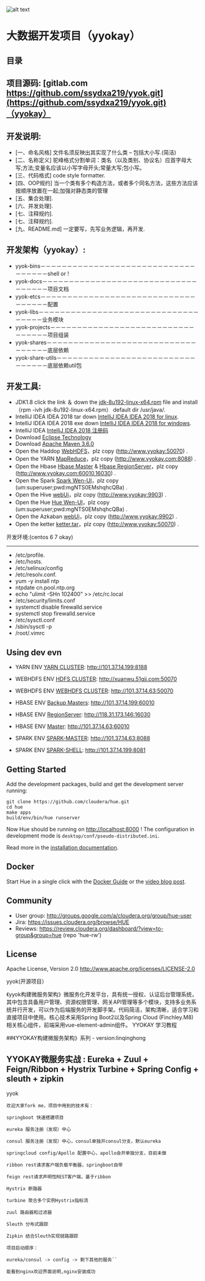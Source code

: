 ![alt text](http://www.yyokay.com "yyokay Logo")

大数据开发项目（yyokay）
================

目录
-----------

项目源码: [gitlab.com https://github.com/ssydxa219/yyok.git](https://github.com/ssydxa219/yyok.git)（yyokay）
----------------
开发说明:
----------------
   * [一、命名风格] 文件名须反映出其实现了什么类 – 包括大小写.(简洁)
   * [二、名称定义] 驼峰格式分割单词：类名（以及类别、协议名）应首字母大写;方法;变量名应该以小写字母开头;常量大写;包小写。
   * [三、代码格式] code style formatter.
   * [四、OOP规约] 当一个类有多个构造方法，或者多个同名方法，这些方法应该按顺序放置在一起;加强对静态类的管理
   * [五、集合处理].
   * [六、并发处理].       
   * [七、注释规约].
   * [七、注释规约].
   * [九、README.md] 一定要写，先写业务逻辑，再开发.
   
开发架构（yyokay）:
----------------
   * yyok-bins－－－－－－－－－－－－－－－－－－－－－－－－－－－－－－－－－－－shell or !
   * yyok-docs－－－－－－－－－－－－－－－－－－－－－－－－－－－－－－－－－－－项目文档
   * yyok-etcs－－－－－－－－－－－－－－－－－－－－－－－－－－－－－－－－－－－配置
   * yyok-libs－－－－－－－－－－－－－－－－－－－－－－－－－－－－－－－－－－－业务模块
   * yyok-projects－－－－－－－－－－－－－－－－－－－－－－－－－－－－－－－－－项目组装
   * yyok-shares－－－－－－－－－－－－－－－－－－－－－－－－－－－－－－－－－－底层依赖
   * yyok-share-utils－－－－－－－－－－－－－－－－－－－－－－－－－－－－－－－－底层依赖util包
   
开发工具:
----------------
   * JDK1.8 click the link ＆ down the [jdk-8u192-linux-x64.rpm](https://www.oracle.com/technetwork/java/javase/downloads/jdk8-downloads-2133151.html) file and install（rpm -ivh jdk-8u192-linux-x64.rpm） default dir /usr/java/.
   * IntelliJ IDEA IDEA 2018 tar down [IntelliJ IDEA IDEA 2018 for linux](https://www.jetbrains.com/idea/download/download-thanks.html?platform=linux).
   * IntelliJ IDEA IDEA 2018 exe down [IntelliJ IDEA IDEA 2018 for windows](https://www.jetbrains.com/idea/download/download-thanks.html?platform=windows).
   * IntelliJ IDEA [IntelliJ IDEA 2018 注册码](http://idea.lanyus.com/)
   * Download [Eclipse Technology](http://www.eclipse.org/downloads/)
   * Download [Apache Maven 3.6.0](http://mirrors.hust.edu.cn/apache/maven/maven-3/3.6.0/binaries/apache-maven-3.6.0-bin.tar.gz) 
   * Open the Haddop [WebHDFS](http://www.yyokay:50070/dfshealth.html)，plz copy (http://www.yyokay:50070) .
   * Open the YARN [MapReduce](http://www.yyokay.com:8188)，plz copy (http://www.yyokay.com:8088) .
   * Open the Hbase [Hbase Master](http://www.yyokay.com:60010) & [Hbase RegionServer](http://www.yyokay.com:16030)，plz copy (http://www.yyokay.com:60010,16030) .
   * Open the Spark [Spark Wen-UI](http://www.yyokay:8080)，plz copy (um:superuser;pwd:mgNTS0EMshqhcQBa) .  
   * Open the Hive [webUi](http://www.yyokay:9903)，plz copy (http://www.yyokay:9903) .   
   * Open the Hue [Hue Wen-UI](http://www.yyokay:9901)，plz copy (um:superuser;pwd:mgNTS0EMshqhcQBa) .  
   * Open the Azkaban [webUi](http://www.yyokay:9902)，plz copy (http://www.yyokay:9902) .   
   * Open the ketter [ketter.tar](http://www.yyokay:50070/dfshealth.html)，plz copy (http://www.yyokay:50070) . 
   
开发环境:(centos 6 7 okay)

----------------
   * /etc/profile.
   * /etc/hosts.
   * /etc/selinux/config
   * /etc/resolv.conf.
   * yum -y install ntp
   * ntpdate cn.pool.ntp.org
   * echo "ulimit -SHn 102400" >> /etc/rc.local
   * /etc/security/limits.conf
   * systemctl disable firewalld.service 
   * systemctl stop firewalld.service
   * /etc/sysctl.conf
   * /sbin/sysctl -p
   * /root/.vimrc

Using dev evn
----------------

   * YARN ENV [YARN CLUSTER](http://101.37.14.199:8188): http://101.37.14.199:8188 
   
   * WEBHDFS ENV [HDFS CLUSTER](http://xuanwu.51gjj.com:50070): http://xuanwu.51gjj.com:50070

   * WEBHDFS ENV [WEBHDFS CLUSTER](http://101.37.14.63:50070): http://101.37.14.63:50070

   * HBASE ENV [Backup Masters](http://101.37.14.199:60010): http://101.37.14.199:60010

   * HBASE ENV [RegionServer](http://118.31.173.146:16030): http://118.31.173.146:16030

   * HBASE ENV [Master](http://101.37.14.63:60010): http://101.37.14.63:60010

   * SPARK ENV [SPARK-MASTER](http://101.37.14.63:8088): http://101.37.14.63:8088

   * SPARK ENV [SPARK-SHELL](http://101.37.14.199:8081): http://101.37.14.199:8081
   

Getting Started
---------------
Add the development packages, build and get the development server running:
```
git clone https://github.com/cloudera/hue.git
cd hue
make apps
build/env/bin/hue runserver
```
Now Hue should be running on [http://localhost:8000](http://localhost:8000) ! The configuration in development mode is ``desktop/conf/pseudo-distributed.ini``.

Read more in the [installation documentation](http://cloudera.github.io/hue/latest/admin-manual/manual.html#installation).


Docker
------
Start Hue in a single click with the [Docker Guide](https://github.com/cloudera/hue/tree/master/tools/docker) or the
[video blog post](http://gethue.com/getting-started-with-hue-in-2-minutes-with-docker/).


Community
-----------
   * User group: http://groups.google.com/a/cloudera.org/group/hue-user
   * Jira: https://issues.cloudera.org/browse/HUE
   * Reviews: https://review.cloudera.org/dashboard/?view=to-group&group=hue (repo 'hue-rw')


License
-----------
Apache License, Version 2.0
http://www.apache.org/licenses/LICENSE-2.0

yyok(开源项目）

《yyok构建微服务架构》微服务化开发平台，具有统一授权、认证后台管理系统，其中包含具备用户管理、资源权限管理、网关API管理等多个模块，支持多业务系统并行开发，可以作为后端服务的开发脚手架。代码简洁，架构清晰，适合学习和直接项目中使用。核心技术采用Spring Boot2以及Spring Cloud (Finchley.M8)相关核心组件，前端采用vue-element-admin组件。
YYOKAY 学习教程

##《YYOKAY构建微服务架构》系列 - version:linqinghong
## YYOKAY微服务实战 : Eureka + Zuul + Feign/Ribbon + Hystrix Turbine + Spring Config + sleuth + zipkin

 yyok

	欢迎大家fork me，项目中用到的技术有：
	
	springboot 快速搭建项目
	
	eureka 服务注册（发现）中心
	
	consul 服务注册（发现）中心，consul单独开consul分支，默认eureka
	
	springcloud config/Apollo 配置中心，apollo会开单独分支，目前未做
	
	ribbon rest请求客户端负载平衡器，springboot自带
	
	feign rest请求声明性REST客户端，基于ribbon
	
	Hystrix 断路器
	
	turbine 聚合多个实例Hystrix指标流
	
	zuul 路由器和过滤器
	
	Sleuth 分布式跟踪
	
	Zipkin 结合Sleuth实现链路跟踪
	
	项目启动顺序：
	
	eureka/consul -> config -> 剩下其他的服务``
	
	能看到nginx欢迎界面说明,nginx安装成功

